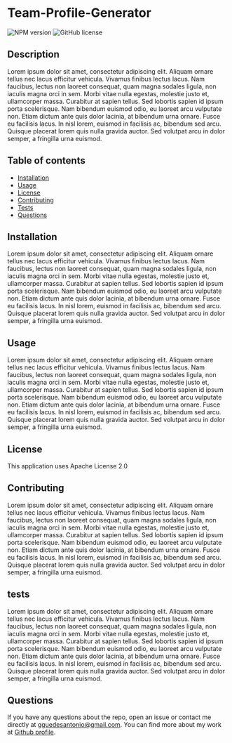 # Team-Profile-Generator

  ![NPM version](https://img.shields.io/badge/npm-6.14.7-green)
![GitHub license](https://img.shields.io/badge/License-MIT-blue.svg)

  ## Description
  Lorem ipsum dolor sit amet, consectetur adipiscing elit. Aliquam ornare tellus nec lacus efficitur vehicula. Vivamus finibus lectus lacus. Nam faucibus, lectus non laoreet consequat, quam magna sodales ligula, non iaculis magna orci in sem. Morbi vitae nulla egestas, molestie justo et, ullamcorper massa. Curabitur at sapien tellus. Sed lobortis sapien id ipsum porta scelerisque. Nam bibendum euismod odio, eu laoreet arcu vulputate non. Etiam dictum ante quis dolor lacinia, at bibendum urna ornare. Fusce eu facilisis lacus. In nisl lorem, euismod in facilisis ac, bibendum sed arcu. Quisque placerat lorem quis nulla gravida auctor. Sed volutpat arcu in dolor semper, a fringilla urna euismod.

  ## Table of contents
  
  * [Installation](#installation)
  * [Usage](#usage)
  * [License](#license)
  * [Contributing](#contributing)
  * [Tests](#tests)
  * [Questions](#questions)

  ## Installation
  Lorem ipsum dolor sit amet, consectetur adipiscing elit. Aliquam ornare tellus nec lacus efficitur vehicula. Vivamus finibus lectus lacus. Nam faucibus, lectus non laoreet consequat, quam magna sodales ligula, non iaculis magna orci in sem. Morbi vitae nulla egestas, molestie justo et, ullamcorper massa. Curabitur at sapien tellus. Sed lobortis sapien id ipsum porta scelerisque. Nam bibendum euismod odio, eu laoreet arcu vulputate non. Etiam dictum ante quis dolor lacinia, at bibendum urna ornare. Fusce eu facilisis lacus. In nisl lorem, euismod in facilisis ac, bibendum sed arcu. Quisque placerat lorem quis nulla gravida auctor. Sed volutpat arcu in dolor semper, a fringilla urna euismod.

  ## Usage
  Lorem ipsum dolor sit amet, consectetur adipiscing elit. Aliquam ornare tellus nec lacus efficitur vehicula. Vivamus finibus lectus lacus. Nam faucibus, lectus non laoreet consequat, quam magna sodales ligula, non iaculis magna orci in sem. Morbi vitae nulla egestas, molestie justo et, ullamcorper massa. Curabitur at sapien tellus. Sed lobortis sapien id ipsum porta scelerisque. Nam bibendum euismod odio, eu laoreet arcu vulputate non. Etiam dictum ante quis dolor lacinia, at bibendum urna ornare. Fusce eu facilisis lacus. In nisl lorem, euismod in facilisis ac, bibendum sed arcu. Quisque placerat lorem quis nulla gravida auctor. Sed volutpat arcu in dolor semper, a fringilla urna euismod.

  ## License
  This application uses Apache License 2.0

  ## Contributing
  Lorem ipsum dolor sit amet, consectetur adipiscing elit. Aliquam ornare tellus nec lacus efficitur vehicula. Vivamus finibus lectus lacus. Nam faucibus, lectus non laoreet consequat, quam magna sodales ligula, non iaculis magna orci in sem. Morbi vitae nulla egestas, molestie justo et, ullamcorper massa. Curabitur at sapien tellus. Sed lobortis sapien id ipsum porta scelerisque. Nam bibendum euismod odio, eu laoreet arcu vulputate non. Etiam dictum ante quis dolor lacinia, at bibendum urna ornare. Fusce eu facilisis lacus. In nisl lorem, euismod in facilisis ac, bibendum sed arcu. Quisque placerat lorem quis nulla gravida auctor. Sed volutpat arcu in dolor semper, a fringilla urna euismod.

  ## tests
  Lorem ipsum dolor sit amet, consectetur adipiscing elit. Aliquam ornare tellus nec lacus efficitur vehicula. Vivamus finibus lectus lacus. Nam faucibus, lectus non laoreet consequat, quam magna sodales ligula, non iaculis magna orci in sem. Morbi vitae nulla egestas, molestie justo et, ullamcorper massa. Curabitur at sapien tellus. Sed lobortis sapien id ipsum porta scelerisque. Nam bibendum euismod odio, eu laoreet arcu vulputate non. Etiam dictum ante quis dolor lacinia, at bibendum urna ornare. Fusce eu facilisis lacus. In nisl lorem, euismod in facilisis ac, bibendum sed arcu. Quisque placerat lorem quis nulla gravida auctor. Sed volutpat arcu in dolor semper, a fringilla urna euismod.

  ## Questions
  If you have any questions about the repo, open an issue or contact me directly at gguedesantonio@gmail.com. 
  You can find more about my work at [Github profile](https://github.com/guedesantonio). 

